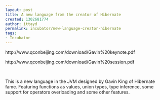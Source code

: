 ```yaml
---
layout: post
title: A new language from the creator of Hibernate
created: 1302681774
author: ittayd
permalink: incubator/new-language-creator-hibernate
tags:
- Incubator
---
```

<p>http://www.qconbeijing.com/download/Gavin%20keynote.pdf</p>
<p>http://www.qconbeijing.com/download/Gavin%20session.pdf</p>
<p>&nbsp;</p>
<p>This is a new language in the JVM designed by Gavin King of Hibernate fame. Featuring functions as values, union types, type inference, some support for operators overloading and some other features.</p>
